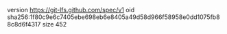 version https://git-lfs.github.com/spec/v1
oid sha256:1f80c9e6c7405ebe698eb6e8405a49d58d966f58958e0dd1075fb88c8d6f4317
size 452
